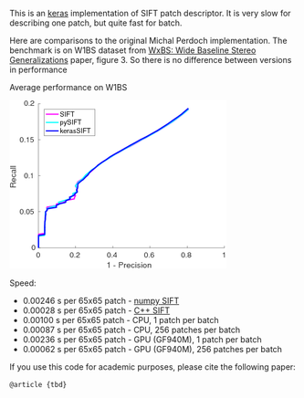 This is an [keras](https://github.com/fchollet/keras/) implementation of SIFT patch descriptor. It is very slow for describing one patch, but quite fast for batch.

Here are comparisons to the original Michal Perdoch implementation. 
The benchmark is on W1BS dataset from [WxBS: Wide Baseline Stereo Generalizations](https://arxiv.org/abs/1504.06603.pdf) paper, figure 3. So there is no difference between versions in performance 

Average performance on W1BS

![average](/img/total.png)
    
Speed: 
- 0.00246 s per 65x65 patch - [numpy SIFT](https://github.com/ducha-aiki/numpy-sift)
- 0.00028 s per 65x65 patch - [C++ SIFT](https://github.com/perdoch/hesaff/blob/master/siftdesc.cpp)
- 0.00100 s per 65x65 patch - CPU, 1 patch per batch
- 0.00087 s per 65x65 patch - CPU, 256 patches per batch
- 0.00236 s per 65x65 patch - GPU (GF940M), 1 patch per batch
- 0.00062 s per 65x65 patch - GPU (GF940M), 256 patches per batch



If you use this code for academic purposes, please cite the following paper:

    @article {tbd}
